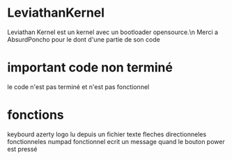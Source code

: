 # LeviathanKernel

Leviathan Kernel est un kernel avec un bootloader opensource.\n
Merci a AbsurdPoncho pour le dont d'une partie de son code

# important code non terminé

le code n'est pas terminé et n'est pas fonctionnel

# fonctions

keybourd azerty
logo lu depuis un fichier texte
fleches directionneles fonctionneles
numpad fonctionnel
ecrit un message quand le bouton power est pressé

